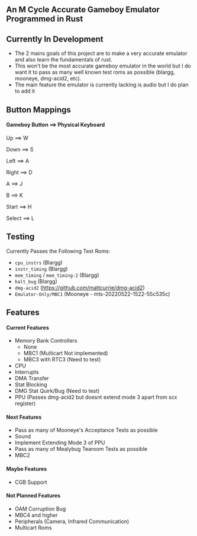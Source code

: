 ## **An M Cycle Accurate Gameboy Emulator Programmed in Rust**

## Currently In Development
 - The 2 mains goals of this project are to make a very accurate emulator and also learn the fundamentals of rust. 
 - This won't be the most accurate gameboy emulator in the world but I do want it to pass as many well known test roms as possible (blargg, mooneye, dmg-acid2, etc).
 - The main feature the emulator is currently lacking is audio but I do plan to add it

## **Button Mappings**
#### **Gameboy Button ==> Physical Keyboard**

Up ==> W

Down ==> S

Left ==> A

Right ==> D

A ==> J

B ==> K

Start ==> H

Select ==> L

## **Testing**
Currently Passes the Following Test Roms:
 - `cpu_instrs` (Blargg)
 - `instr_timing` (Blargg)
 - `mem_timing` / `mem_timing-2` (Blargg) 
 - `halt_bug` (Blargg)
 - `dmg-acid2` (https://github.com/mattcurrie/dmg-acid2)
 - `Emulator-Only/MBC1` (Mooneye - mts-20220522-1522-55c535c)

## **Features**

#### **Current Features**
 - Memory Bank Controllers
   - None
   - MBC1 (Multicart Not implemented)
   - MBC3 with RTC3 (Need to test)
 - CPU
 - Interrupts
 - DMA Transfer
 - Stat Blocking
 - DMG Stat Quirk/Bug (Need to test)
 - PPU (Passes dmg-acid2 but doesnt extend mode 3 apart from scx register)

#### **Next Features**
 - Pass as many of Mooneye's Acceptance Tests as possible
 - Sound
 - Implement Extending Mode 3 of PPU
 - Pass as many of Mealybug Tearoom Tests as possible
 - MBC2

#### **Maybe Features**
 - CGB Support

#### **Not Planned Features**
 - OAM Corruption Bug
 - MBC4 and higher
 - Peripherals (Camera, Infrared Communication)
 - Multicart Roms